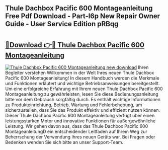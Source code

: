## Thule Dachbox Pacific 600 Montageanleitung Free Pdf Download - Part-l6p New Repair Owner Guide - User Service Edition pRBqg

# <h2><a href="http://df77da.blite.top/?on=Thule+Dachbox+Pacific+600+Montageanleitung">🔗Download 👉🔴 Thule Dachbox Pacific 600 Montageanleitung</a></h2>

[![Thule Dachbox Pacific 600 Montageanleitung new download](https://i.imgur.com/lujVjoI.png)](http://df77da.blite.top/?on=Thule+Dachbox+Pacific+600+Montageanleitung)
Ihren Begleiter verstehen Willkommen in der Welt Ihres neuen Thule Dachbox Pacific 600 Montageanleitung! In diesem Handbuch werden die Merkmale und Funktionen erläutert und wichtige Betriebsanweisungen bereitgestellt. Um eine erfolgreiche Erfahrung mit Ihrem neuen Thule Dachbox Pacific 600 Montageanleitung zu gewährleisten, lesen Sie diese Bedienungsanleitung bitte vor dem Gebrauch sorgfältig durch. Es enthält wichtige Informationen zu Produkteinrichtung, Betrieb, Wartung und Fehlerbehebung, um sicherzustellen, dass Sie das Produkt effektiv und effizient nutzen können. Dieser Thule Dachbox Pacific 600 Montageanleitung verfügt über einen leistungsstarken Motor und innovative Funktionen für außergewöhnliche Leistung. Wir gehen davon aus, dass das Thule Dachbox Pacific 600 MontageanleitungD ein entscheidender Leitfaden auf Ihrem Weg zur Beherrschung der Verwendung Ihres neuen Geräts war. Bei Fragen oder Bedenken wenden Sie sich bitte an unser Support-Team.
